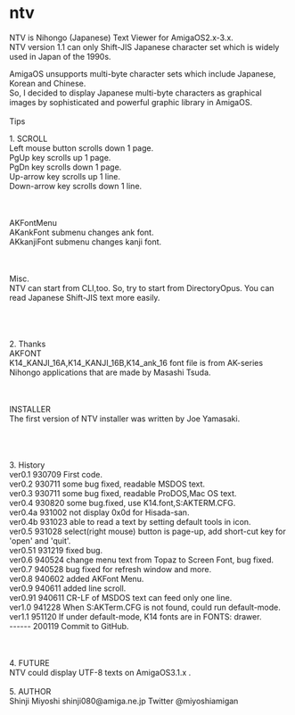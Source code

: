 # ntv
NTV is Nihongo (Japanese) Text Viewer for AmigaOS2.x-3.x.<br>
NTV version 1.1 can only Shift-JIS Japanese character set which is widely used in Japan of the 1990s.<br>

AmigaOS unsupports multi-byte character sets which include Japanese, Korean and Chinese.<br>
So, I decided to display Japanese multi-byte characters as graphical images by sophisticated and powerful graphic library in AmigaOS.<br>
<br>
Tips<br>
<table>
1. SCROLL<br>
    Left mouse button scrolls down 1 page.<br>
    PgUp       key scrolls up   1 page.<br>
    PgDn       key scrolls down 1 page.<br>
    Up-arrow   key scrolls up   1 line.<br>
    Down-arrow key scrolls down 1 line.<br>
</table>
<br>
<table>
AKFontMenu<br>
    AKankFont submenu changes ank font.<br>
    AKkanjiFont submenu changes kanji font.<br>
</table>
<br>
<table>
Misc.<br>
    NTV can start from CLI,too. So, try to start from DirectoryOpus. You can read Japanese Shift-JIS text more easily.<br>
</table>
<br>
<br>
2. Thanks<br>
<table>
AKFONT<br>
    K14_KANJI_16A,K14_KANJI_16B,K14_ank_16 font file is from AK-series Nihongo applications that are made by Masashi Tsuda.<br>
</tabel>
<br>
<table>
INSTALLER<br>
    The first version of NTV installer was written by Joe Yamasaki.<br>
</table>
<br>
<br>
3. History<br>
<table>
   ver0.1   930709 First code.<br>
   ver0.2   930711 some bug fixed, readable MSDOS text.<br>
   ver0.3   930711 some bug fixed, readable ProDOS,Mac OS text.<br>
   ver0.4   930820 some bug.fixed, use K14.font,S:AKTERM.CFG.<br>    
   ver0.4a  931002 not display 0x0d for Hisada-san.<br>
   ver0.4b  931023 able to read a text by setting default tools in icon.<br>
   ver0.5   931028 select(right mouse) button is page-up, add short-cut key for 'open' and 'quit'.<br> 
   ver0.51  931219 fixed bug.<br>
   ver0.6   940524 change menu text from Topaz to Screen Font, bug fixed.<br> 
   ver0.7   940528 bug fixed for refresh window and more.<br>
   ver0.8   940602 added AKFont Menu.<br>
   ver0.9   940611 added line scroll.<br>
   ver0.91  940611 CR-LF of MSDOS text can feed only one line.<br>
   ver1.0   941228 When S:AKTerm.CFG is not found, could run default-mode.<br>
   ver1.1   951120 If under default-mode, K14 fonts are in FONTS: drawer.<br>
   ------   200119 Commit to GitHub.<br>
</table>
<br>
4. FUTURE<br>
    NTV could display UTF-8 texts on AmigaOS3.1.x .<br>
<br>
5. AUTHOR<br>
    Shinji Miyoshi  shinji080@amiga.ne.jp  Twitter @miyoshiamigan<br>
<br>
